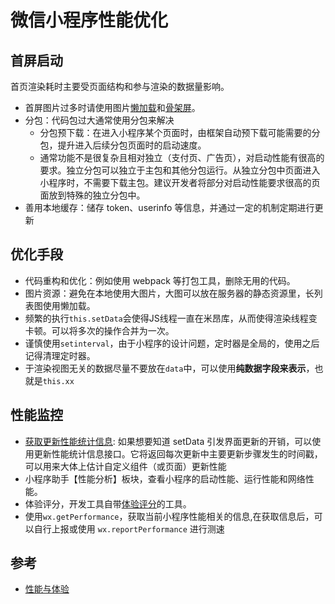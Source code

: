 # 微信小程序性能优化

## 首屏启动

首页渲染耗时主要受页面结构和参与渲染的数据量影响。

- 首屏图片过多时请使用图片[懒加载](https://developers.weixin.qq.com/miniprogram/dev/component/image.html)和[骨架屏](https://developers.weixin.qq.com/miniprogram/dev/devtools/skeleton.html)。
- 分包：代码包过大通常使用分包来解决
  - 分包预下载：在进入小程序某个页面时，由框架自动预下载可能需要的分包，提升进入后续分包页面时的启动速度。
  - 通常功能不是很复杂且相对独立（支付页、广告页），对启动性能有很高的要求。独立分包可以独立于主包和其他分包运行。从独立分包中页面进入小程序时，不需要下载主包。建议开发者将部分对启动性能要求很高的页面放到特殊的独立分包中。
- 善用本地缓存：储存 token、userinfo 等信息，并通过一定的机制定期进行更新

## 优化手段

- 代码重构和优化：例如使用 webpack 等打包工具，删除无用的代码。
- 图片资源：避免在本地使用大图片，大图可以放在服务器的静态资源里，长列表图使用懒加载。
- 频繁的执行`this.setData`会使得JS线程一直在米昂库，从而使得渲染线程变卡顿。可以将多次的操作合并为一次。
- 谨慎使用`setinterval`，由于小程序的设计问题，定时器是全局的，使用之后记得清理定时器。
- 于渲染视图无关的数据尽量不要放在`data`中，可以使用**纯数据字段来表示**，也就是`this.xx`

## 性能监控

- [获取更新性能统计信息](https://developers.weixin.qq.com/miniprogram/dev/framework/custom-component/update-perf-stat.html): 如果想要知道 setData 引发界面更新的开销，可以使用更新性能统计信息接口。它将返回每次更新中主要更新步骤发生的时间戳，可以用来大体上估计自定义组件（或页面）更新性能
- 小程序助手【性能分析】板块，查看小程序的启动性能、运行性能和网络性能。
- 体验评分，开发工具自带[体验评分](https://developers.weixin.qq.com/miniprogram/dev/framework/audits/audits.html)的工具。
- 使用`wx.getPerformance`，获取当前小程序性能相关的信息,在获取信息后，可以自行上报或使用 `wx.reportPerformance` 进行测速
  
## 参考

- [性能与体验](https://developers.weixin.qq.com/miniprogram/dev/framework/performance/tips/start.html)

